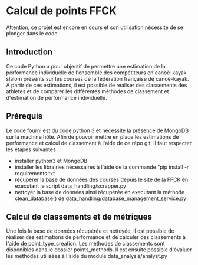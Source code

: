 # Calcul de points FFCK

Attention, ce projet est encore en cours et son utilisation nécessite de se plonger dans le code.

## Introduction

Ce code Python a pour objectif de permettre une estimation de la performance individuelle de l'ensemble des compétiteurs en canoë-kayak slalom présents sur les courses de la fédération française de canoë-kayak.
A partir de ces estimations, il est possible de réaliser des classements des athlètes et de comparer les différentes méthodes de classement et d'estimation de performance individuelle.

## Prérequis

Le code fourni est du code python 3 et nécessite la présence de MongoDB sur la machine hôte.
Afin de pouvoir mettre en place les estimations de performance et calcul de classement à l'aide de ce répo git, il faut respecter les étapes suivantes :
- installer python3 et MongoDB
- installer les librairies nécessaires à l'aide de la commande "pip install -r requirements.txt
- récupérer la base de données des courses depuis le site de la FFCK en executant le script data_handling/scrapper.py
- nettoyer la base de données ainsi récupérée en executant la méthode clean_database() de data_handling/database_management_service.py

## Calcul de classements et de métriques

Une fois la base de données récupérée et nettoyée, il est possible de réaliser des estimations de performance et de calculer des classements à l'aide de point_type_creation.
Les méthodes de classements sont disponibles dans le dossier points_methods.
Il est ensuite possible d'évaluer les méthodes utilisées à l'aide du module data_analysis/analyst.py

